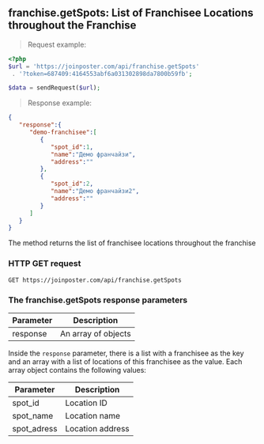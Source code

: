 ## franchise.getSpots: List of Franchisee Locations throughout the Franchise

> Request example:

```php
<?php
$url = 'https://joinposter.com/api/franchise.getSpots'
 . '?token=687409:4164553abf6a031302898da7800b59fb';

$data = sendRequest($url);

```

> Response example:

```json
{  
   "response":{  
      "demo-franchisee":[  
         {  
            "spot_id":1,
            "name":"Демо франчайзи",
            "address":""
         },
         {  
            "spot_id":2,
            "name":"Демо франчайзи2",
            "address":""
         }
      ]
   }
}
```

The method returns the list of franchisee locations throughout the franchise

### HTTP GET request

`GET https://joinposter.com/api/franchise.getSpots`

### The franchise.getSpots response parameters

Parameter | Description
--------- | -----------
response | An array of objects

Inside the `response` parameter, there is a list with a franchisee as the key and an array with a list of locations of this franchisee as the value. Each array object contains the following values:

Parameter | Description
--------- | -----------
spot_id | Location ID
spot_name | Location name
spot_adress | Location address

